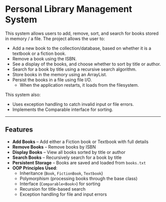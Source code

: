 # Personal Library Management System

This system allows users to add, remove, sort, and search for books stored in memory / a file. The project allows the user to:
  - Add a new book to the collection/database, based on whether it is a textbook or a fiction book.
  - Remove a book using the ISBN.
  - See a display of the books, and choose whether to sort by title or author.
  - Search for a book by title using a recursive search algorithm.
  - Store books in the memory using an ArrayList.
  - Persist the books in a file using file I/O.
      - When the application restarts, it loads from the filesystem.

This system also:
  - Uses exception handling to catch invalid input or file errors.
  - Implements the Comparable interface for sorting.

---

## Features

-  **Add Books** – Add either a Fiction book or Textbook with full details
-  **Remove Books** – Remove books by ISBN
-  **Display Books** – View all books sorted by title or author
-  **Search Books** – Recursively search for a book by title
-  **Persistent Storage** – Books are saved and loaded from `books.txt`
-  **OOP Principles Used**:
    - Inheritance (`Book`, `FictionBook`, `Textbook`)
    - Polymorphism (processing books through the base class)
    - Interface (`Comparable<Book>`) for sorting
    - Recursion for title-based search
    - Exception handling for file and input errors
